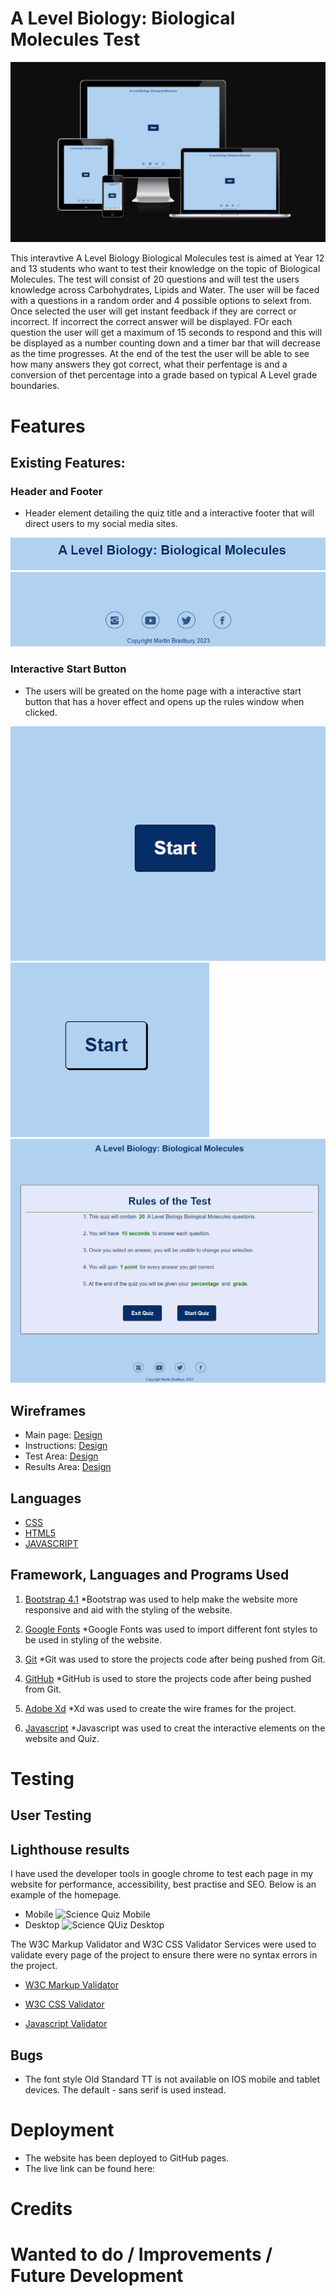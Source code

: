 # A Level Biology: Biological Molecules Test

![A Level Biology: Biological Molecules Test](assets/images/responsive.png)

This interavtive A Level Biology Biological Molecules test is aimed at Year 12 and 13 students who want to test their knowledge on the topic of Biological Molecules. The test will consist of 20 questions and will test the users knowledge across Carbohydrates, Lipids and Water. The user will be faced with a questions in a random order and 4 possible options to selext from. Once selected the user will get instant feedback if they are correct or incorrect. If incorrect the correct answer will be displayed. FOr each question the user will get a maximum of 15 seconds to respond and this will be displayed as a number counting down and a timer bar that will decrease as the time progresses. At the end of the test the user will be able to see how many answers they got correct, what their perfentage is and a conversion of thet percentage into a grade based on typical A Level grade boundaries.

# Features

## Existing Features:

### Header and Footer
*   Header element detailing the quiz title and a interactive footer that will direct users to my social media sites.

![Header](assets/images/header.png)
![Footer](assets/images/footer.png)

### Interactive Start Button
*   The users will be greated on the home page with a interactive start button that has a hover effect and opens up the rules window when clicked.

![Start](assets/images/start.png)  
![Hover](assets/images/hover.png)
![Rules](assets/images/rules.png)





## Wireframes

*	Main page:
[Design](assets/images/home.png) 
*	Instructions:
[Design](assets/images/instructions.png) 
*	Test Area:
[Design](assets/images/questions.png) 
*	Results Area:
[Design](assets/images/results.png) 


## Languages

*	[CSS](https://en.wikipedia.org/wiki/CSS)
*	[HTML5](https://en.wikipedia.org/wiki/HTML5)
*   [JAVASCRIPT](https://www.javascript.com/)

## Framework, Languages and Programs Used

1. [Bootstrap 4.1](https://getbootstrap.com/docs/4.1/getting-started/introduction/)
   *Bootstrap was used to help make the website more responsive and aid with the styling of the website.
  
2. [Google Fonts](https://fonts.google.com/)
   *Google Fonts was used to import different font styles to be used in styling of the website.
  
3. [Git](https://git-scm.com/)
   *Git was used to store the projects code after being pushed from Git.

4. [GitHub](https://github.com/)
   *GitHub is used to store the projects code after being pushed from Git.

5. [Adobe Xd](https://helpx.adobe.com/support/xd.html)
   *Xd was used to create the wire frames for the project.

6. [Javascript](https://www.javascript.com/)
   *Javascript was used to creat the interactive elements on the website and Quiz.

# Testing

## User Testing



## Lighthouse results

I have used the developer tools in google chrome to test each page in my website for performance, accessibility, best practise and SEO. Below is an example of the homepage.

* Mobile
![Science Quiz Mobile](assets/images/lighthousem.png)
* Desktop
![Science QUiz Desktop](assets/images/lighthoused.png)

The W3C Markup Validator and W3C CSS Validator Services were used to validate every page of the project to ensure there were no syntax errors in the project.

* [W3C Markup Validator]()

* [W3C CSS Validator]()

* [Javascript Validator]()

## Bugs

* The font style Old Standard TT is not available on IOS mobile and tablet devices. The default - sans serif is used instead.

# Deployment

* The website has been deployed to GitHub pages.
* The live link can be found here: 

# Credits


# Wanted to do / Improvements / Future Development


